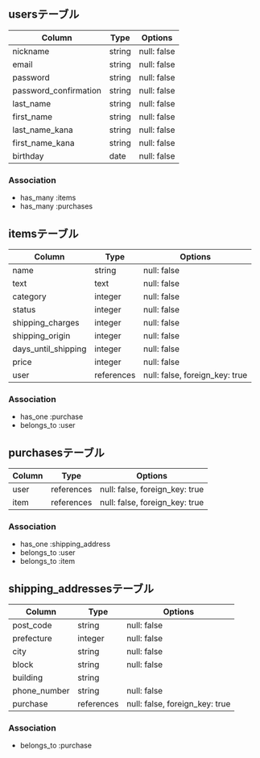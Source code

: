 ## usersテーブル

| Column                 | Type       | Options     |
| ---------------------- | ---------- | ----------- |
| nickname               | string     | null: false |
| email                  | string     | null: false |
| password               | string     | null: false |
| password_confirmation  | string     | null: false |
| last_name              | string     | null: false |
| first_name             | string     | null: false |
| last_name_kana         | string     | null: false |
| first_name_kana        | string     | null: false |
| birthday               | date       | null: false |

### Association
- has_many :items
- has_many :purchases

## itemsテーブル

| Column               | Type       | Options                        |
| -------------------- | ---------- | ------------------------------ |
| name                 | string     | null: false                    |
| text                 | text       | null: false                    |
| category             | integer    | null: false                    |
| status               | integer    | null: false                    |
| shipping_charges     | integer    | null: false                    |
| shipping_origin      | integer    | null: false                    |
| days_until_shipping  | integer    | null: false                    |
| price                | integer    | null: false                    |
| user                 | references | null: false, foreign_key: true |

### Association
- has_one :purchase
- belongs_to :user

## purchasesテーブル

| Column   | Type       | Options                        |
| -------- | ---------- | ------------------------------ |
| user     | references | null: false, foreign_key: true |
| item     | references | null: false, foreign_key: true |

### Association
- has_one :shipping_address
- belongs_to :user
- belongs_to :item

## shipping_addressesテーブル

| Column        | Type       | Options                        |
| ------------- | ---------- | ------------------------------ |
| post_code     | string     | null: false                    |
| prefecture    | integer    | null: false                    |
| city          | string     | null: false                    |
| block         | string     | null: false                    |
| building      | string     |                                |
| phone_number  | string     | null: false                    |
| purchase      | references | null: false, foreign_key: true |

### Association
- belongs_to :purchase
